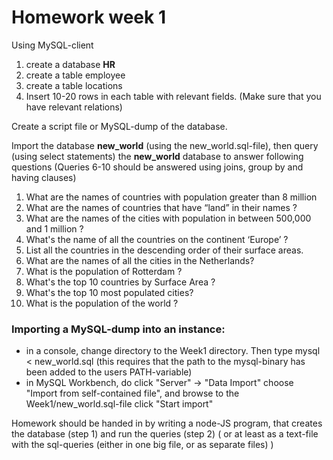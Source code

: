 # Homework week 1

Using MySQL-client 
1. create a database **HR**
2. create a table employee
3. create a table locations
4. Insert 10-20 rows in each table with relevant fields. (Make sure that you have relevant relations)

Create a script file or MySQL-dump of the database. 

Import the database **new_world** (using the new_world.sql-file), 
then query (using select statements) the **new_world** database to answer following questions
(Queries 6-10 should be answered using joins, group by and having clauses)

1. What are the names of countries with population greater than 8 million
2. What are the names of countries that have “land” in their names ?
3. What are the names of the cities with population in between 500,000 and 1 million ?
4. What's the name of all the countries on the continent ‘Europe’ ?
5. List all the countries in the descending order of their surface areas.
6. What are the names of all the cities in the Netherlands?
7. What is the population of Rotterdam ?
8. What's the top 10 countries by Surface Area ?
9. What's the top 10 most populated cities?
10. What is the population of the world ?


### Importing a MySQL-dump into an instance:
- in a console, change directory to the Week1 directory. Then type 
    mysql < new_world.sql
    (this requires that the path to the mysql-binary has been added to the users PATH-variable)
- in MySQL Workbench, do
    click "Server" -> "Data Import"
    choose "Import from self-contained file", and browse to the Week1/new_world.sql-file
    click "Start import"

Homework should be handed in by writing a node-JS program, that creates the database (step 1) and run the queries (step 2)
( or at least as a text-file with the sql-queries (either in one big file, or as separate files) )
